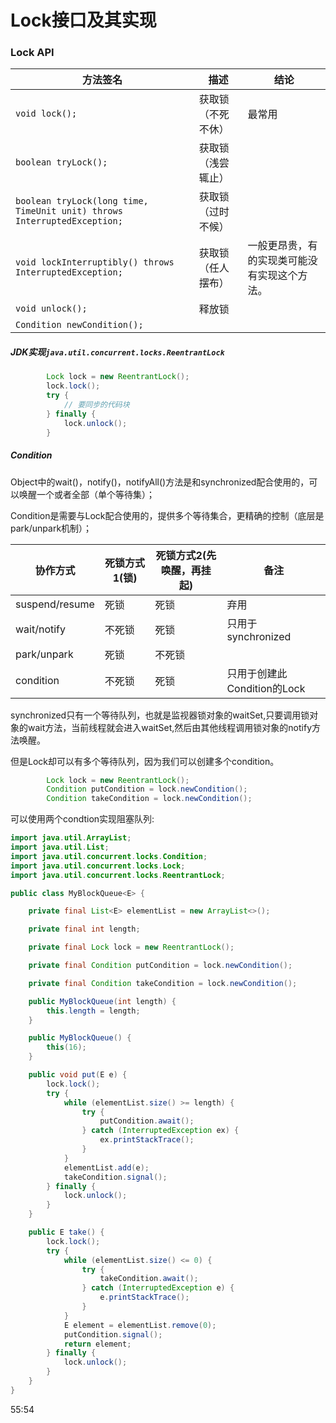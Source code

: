 # Lock接口及其实现

### Lock API

| 方法签名                                                     | 描述               | 结论                                         |
| ------------------------------------------------------------ | ------------------ | -------------------------------------------- |
| `void lock();`                                               | 获取锁（不死不休） | 最常用                                       |
| `boolean tryLock();`                                         | 获取锁（浅尝辄止） |                                              |
| `boolean tryLock(long time, TimeUnit unit) throws InterruptedException;` | 获取锁（过时不候） |                                              |
| `void lockInterruptibly() throws InterruptedException;`      | 获取锁（任人摆布） | 一般更昂贵，有的实现类可能没有实现这个方法。 |
| `void unlock();`                                             | 释放锁             |                                              |
| `Condition newCondition();`                                  |                    |                                              |



##### JDK实现`java.util.concurrent.locks.ReentrantLock`

```java
        Lock lock = new ReentrantLock();
        lock.lock();
        try {
            // 要同步的代码块
        } finally {
            lock.unlock();
        }
```

##### Condition

Object中的wait()，notify()，notifyAll()方法是和synchronized配合使用的，可以唤醒一个或者全部（单个等待集）； 

Condition是需要与Lock配合使用的，提供多个等待集合，更精确的控制（底层是park/unpark机制）；

| 协作方式       | 死锁方式1(锁) | 死锁方式2(先唤醒，再挂起) | 备注                        |
| -------------- | ------------- | ------------------------- | --------------------------- |
| suspend/resume | 死锁          | 死锁                      | 弃用                        |
| wait/notify    | 不死锁        | 死锁                      | 只用于synchronized          |
| park/unpark    | 死锁          | 不死锁                    |                             |
| condition      | 不死锁        | 死锁                      | 只用于创建此Condition的Lock |

synchronized只有一个等待队列，也就是监视器锁对象的waitSet,只要调用锁对象的wait方法，当前线程就会进入waitSet,然后由其他线程调用锁对象的notify方法唤醒。

但是Lock却可以有多个等待队列，因为我们可以创建多个condition。

```java
        Lock lock = new ReentrantLock();
        Condition putCondition = lock.newCondition();
        Condition takeCondition = lock.newCondition();
```

可以使用两个condtion实现阻塞队列:

```java
import java.util.ArrayList;
import java.util.List;
import java.util.concurrent.locks.Condition;
import java.util.concurrent.locks.Lock;
import java.util.concurrent.locks.ReentrantLock;

public class MyBlockQueue<E> {

    private final List<E> elementList = new ArrayList<>();

    private final int length;

    private final Lock lock = new ReentrantLock();

    private final Condition putCondition = lock.newCondition();

    private final Condition takeCondition = lock.newCondition();

    public MyBlockQueue(int length) {
        this.length = length;
    }

    public MyBlockQueue() {
        this(16);
    }

    public void put(E e) {
        lock.lock();
        try {
            while (elementList.size() >= length) {
                try {
                    putCondition.await();
                } catch (InterruptedException ex) {
                    ex.printStackTrace();
                }
            }
            elementList.add(e);
            takeCondition.signal();
        } finally {
            lock.unlock();
        }
    }

    public E take() {
        lock.lock();
        try {
            while (elementList.size() <= 0) {
                try {
                    takeCondition.await();
                } catch (InterruptedException e) {
                    e.printStackTrace();
                }
            }
            E element = elementList.remove(0);
            putCondition.signal();
            return element;
        } finally {
            lock.unlock();
        }
    }
}
```

55:54
